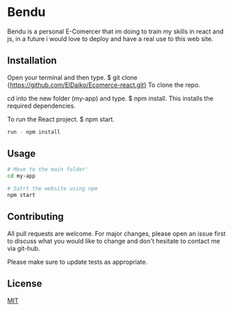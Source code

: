 # Bendu

Bendu is a personal E-Comercer that im doing to train my skills in react and js, in a future i would love to deploy and have a real use to this web site.

## Installation

Open your terminal and then type. $ git clone {https://github.com/ElDaiko/Ecomerce-react.git} To clone the repo.

cd into the new folder (my-app) and type. $ npm install. This installs the required dependencies.

To run the React project. $ npm start.

```bash
run - npm install 
```

## Usage

```bash
# Move to the main folder'
cd my-app

# Satrt the website using npm
npm start
```

## Contributing
All pull requests are welcome. For major changes, please open an issue first to discuss what you would like to change and don't hesitate to contact me via git-hub.

Please make sure to update tests as appropriate.

## License
[MIT](https://choosealicense.com/licenses/mit/)
